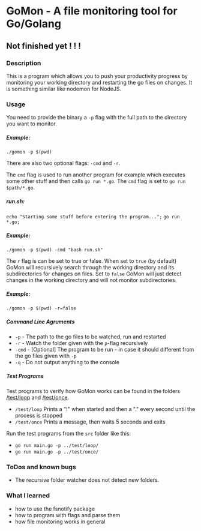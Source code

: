 # GoMon - A file monitoring tool for Go/Golang

## Not finished yet ! ! !

### Description
This is a program which allows you to push your productivity progress by monitoring your working directory and restarting the go files on changes. It is something similar like nodemon for NodeJS.

### Usage


You need to provide the binary a `-p` flag with the full path to the directory you want to monitor.

##### Example:
`./gomon -p $(pwd)`



There are also two optional flags: `-cmd` and `-r`.



The `cmd` flag is used to run another program for example which executes some other stuff and then calls `go run *.go`. The `cmd` flag is set to `go run $path/*.go`.

##### run.sh:
`echo "Starting some stuff before entering the program...";`
`go run *.go;`
##### Example:
`./gomon -p $(pwd) -cmd "bash run.sh"`



The `r` flag is can be set to true or false. When set to `true` (by default) GoMon will recursively search through the working directory and its subdirectories for changes on files. Set to `false` GoMon will just detect changes in the working directory and will not monitor subdirectories.

##### Example:
`./gomon -p $(pwd) -r=false`


##### Command Line Agruments

 - `-p` - The path to the go files to be watched, run and restarted
 - `-r` - Watch the folder given with the `p`-flag recursively
 - `-cmd` - [Optional] The program to be run - in case it should different from the go files given with `-p`
 - `-q` - Do not output anything to the console

##### Test Programs

Test programs to verify how GoMon works can be found in the folders [/test/loop](/test/loop) and [/test/once](/test/once).

 - `/test/loop` Prints a "!" when started and then a "." every second until the process is stopped
 - `/test/once` Prints a message, then waits 5 seconds and exits

Run the test programs from the `src` folder like this:

 - `go run main.go -p ../test/loop/`
 - `go run main.go -p ../test/once/`


### ToDos and known bugs

 - The recursive folder watcher does not detect new folders.


### What I learned
- how to use the fsnotify package
- how to program with flags and parse them
- how file monitoring works in general
